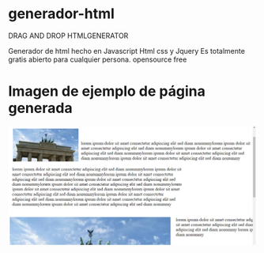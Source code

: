 # generador-html
DRAG AND DROP HTMLGENERATOR

Generador de html hecho en Javascript Html css y Jquery 
Es totalmente gratis abierto para cualquier persona. 
opensource free

# Imagen de ejemplo de página generada
<img src="ejemplo.PNG">
